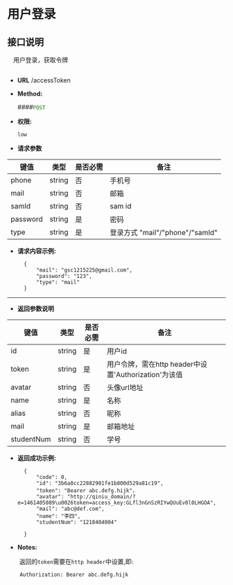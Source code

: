 # 用户登录

## 接口说明

　用户登录，获取令牌

## 


* **URL**
        /accessToken

* **Method:**
  
  ####<font color=green>`POST`</font>

* **权限:**

  `low`

*  **请求参数**

**键值** | **类型** | **是否必需** | **备注**
---------|----------|--------------|---------
phone|string|否|手机号
mail|string|否|邮箱
samId|string|否|sam id
password|string|是|密码
type|string|是|登录方式 "mail"/"phone"/"samId"

* **请求内容示例:**


        { 
            "mail": "gsc1215225@gmail.com",
            "password": "123",
            "type": "mail"
        } 
--- 
*  **返回参数说明**

**键值** | **类型** | **是否必需** | **备注**
---------|----------|--------------|---------
id    |string |是 |用户id
token |string|是|用户令牌，需在http header中设置'Authorization'为该值
avatar|string|否|头像url地址
name|string|是|名称
alias|string|否|昵称
mail|string|是|邮箱地址
studentNum|string|否|学号


* **返回成功示例:**


        {
            "code": 0,
            "id": "3b6a8cc22882901fe1b800d529a81c19",
            "token": "Bearer abc.defg.hijk"，
            "avatar": "http://qiniu_domain/?e=1461405089\u0026token=access_key:GLfl3nGnSzRIYwQUuEv0l0LHGOA",
            "mail": "abc@def.com",
            "name": "李四",
            "studentNum": "1218404004"

        } 


* **Notes:**

　　返回的`token`需要在`http header`中设置,即:

        Authorization: Bearer abc.defg.hijk